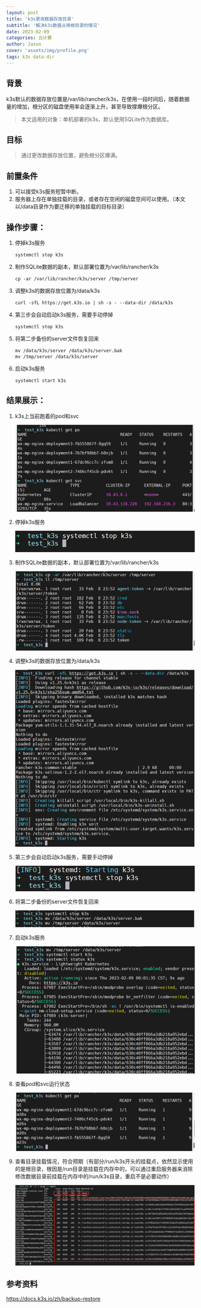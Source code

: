 ```yaml
---
layout: post
title: 'k3s更改数据存放目录'
subtitle: '解决k3s数据占用根目录的情况'
date: 2023-02-09
categories: 云计算
author: Jason
cover: 'assets/img/profile.png'
tags: k3s data-dir
---
```


## 背景

k3s默认的数据存放位置是/var/lib/rancher/k3s，在使用一段时间后，随着数据量的增加，根分区的磁盘使用率会逐渐上升，甚至导致撑爆根分区。

> 本文适用的对象：单机部署的k3s，默认使用SQLite作为数据库。  

## 目标

> 通过更改数据存放位置，避免根分区爆满。  

## 前置条件

1. 可以接受k3s服务短暂中断。
2. 服务器上存在单独挂载的目录，或者存在空闲的磁盘空间可以使用。（本文以/data目录作为要迁移的单独挂载的目标目录）

## 操作步骤：

1. 停掉k3s服务

   ```shell
   systemctl stop k3s
   ```

2. 制作SQLite数据的副本，默认部署位置为/var/lib/rancher/k3s

   ```shell
   cp -ar /var/lib/rancher/k3s/server /tmp/server
   ```

3. 调整k3s的数据存放位置为/data/k3s

   ```shell
   curl -sfL https://get.k3s.io | sh -s - --data-dir /data/k3s
   ```

4. 第三步会自动启动k3s服务，需要手动停掉 

   ```shell
   systemctl stop k3s
   ```

5. 将第二步备份的server文件恢复回来

   ```shell
   mv /data/k3s/server /data/k3s/server.bak
   mv /tmp/server /data/k3s/server
   ```

6. 启动k3s服务

   ```shell
   systemctl start k3s
   ```

   

## 结果展示：

1. k3s上当前跑着的pod和svc

   ![image-20230209113726842](/assets/img/image-20230209113726842.png)

2. 停掉k3s服务 

   ![image-20230209113919756](/assets/img/image-20230209113919756.png)

3. 制作SQLite数据的副本，默认部署位置为/var/lib/rancher/k3s

   ![image-20230209114127858](/assets/img/image-20230209114127858.png)

4. 调整k3s的数据存放位置为/data/k3s

   ![image-20230209114214701](/assets/img/image-20230209114214701.png)

5. 第三步会自动启动k3s服务，需要手动停掉

   ![image-20230209114305226](/assets/img/image-20230209114305226.png)

6. 将第二步备份的server文件恢复回来

   ![image-20230209114608565](/assets/img/image-20230209114608565.png)

7. 启动k3s服务

   ![image-20230209114443035](/assets/img/image-20230209114443035.png)

8. 查看pod和svc运行状态

   ![image-20230209114526154](/assets/img/image-20230209114526154.png)

9. 查看目录挂载情况，符合预期（有部分/run/k3s开头的挂载点，依然显示使用的是根目录，根因是/run目录是挂载在内存中的，可以通过重启服务器来消除修改数据目录前挂载在内存中的/run/k3s目录，重启不是必要动作）

   ![image-20230209120042648](/assets/img/image-20230209120042648.png)

## 参考资料
https://docs.k3s.io/zh/backup-restore